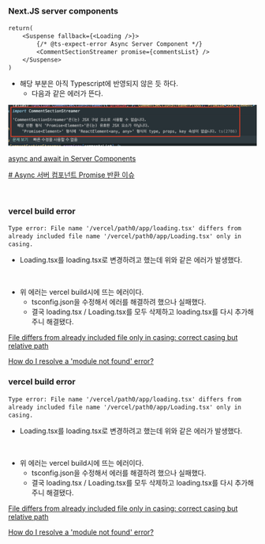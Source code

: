 ### Next.JS server components

```TSX
return(
    <Suspense fallback={<Loading />}>
        {/* @ts-expect-error Async Server Component */}
        <CommentSectionStreamer promise={commentsList} />
    </Suspense>
)
```

- 해당 부분은 아직 Typescript에 반영되지 않은 듯 하다.
  - 다음과 같은 에러가 뜬다.

![server component type error](../../screen/server-components-type-error.png)

[async and await in Server Components](https://nextjs.org/docs/app/building-your-application/data-fetching/fetching#async-and-await-in-server-components)

[# Async 서버 컴포넌트 Promise 반환 이슈](https://curryyou.tistory.com/529)

<br>

### vercel build error

```
Type error: File name '/vercel/path0/app/loading.tsx' differs from already included file name '/vercel/path0/app/Loading.tsx' only in casing.
```

- Loading.tsx를 loading.tsx로 변경하려고 했는데 위와 같은 에러가 발생했다.

<br>

- 위 에러는 vercel build시에 뜨는 에러이다.
  - tsconfig.json을 수정해서 에러를 해결하려 했으나 실패했다.
  - 결국 loading.tsx / Loading.tsx를 모두 삭제하고 loading.tsx를 다시 추가해주니 해결됐다.

[File differs from already included file only in casing: correct casing but relative path](https://github.com/microsoft/TypeScript/issues/25460)

[How do I resolve a 'module not found' error?](https://vercel.com/guides/how-do-i-resolve-a-module-not-found-error)

### vercel build error

```
Type error: File name '/vercel/path0/app/loading.tsx' differs from already included file name '/vercel/path0/app/Loading.tsx' only in casing.
```

- Loading.tsx를 loading.tsx로 변경하려고 했는데 위와 같은 에러가 발생했다.

<br>

- 위 에러는 vercel build시에 뜨는 에러이다.
  - tsconfig.json을 수정해서 에러를 해결하려 했으나 실패했다.
  - 결국 loading.tsx / Loading.tsx를 모두 삭제하고 loading.tsx를 다시 추가해주니 해결됐다.

[File differs from already included file only in casing: correct casing but relative path](https://github.com/microsoft/TypeScript/issues/25460)

[How do I resolve a 'module not found' error?](https://vercel.com/guides/how-do-i-resolve-a-module-not-found-error)
